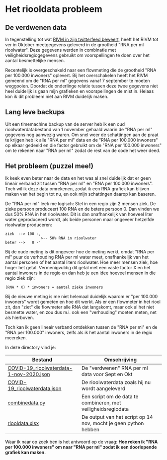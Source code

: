 # Het riooldata probleem

## De verdwenen data
In tegenstelling tot wat [RIVM in zijn twitterfeed beweert](https://twitter.com/rivm/status/1324659016480497664), heeft het RIVM tot ver in Oktober meetgegevens geleverd in de grootheid "RNA per ml rioolwater". Deze gegevens werden in combinatie met veiligheidsregiogegevens gebruikt om voorspellingen te doen over het aantal besmettelijke mensen.

Recentelijk is overgeschakeld naar een flowmeting die de grootheid "RNA per 100.000 inwoners" oplevert. Bij het overschakelen heeft het RIVM gemeend om de "RNA per ml" gegevens vanaf 7 september te moeten weggooien. Doordat de onderlinge relatie tussen deze twee gegevens niet heel duidelijk is gaan mijn grafieken en voorspellingen de mist in. Helaas kon ik dit probleem niet aan RIVM duidelijk maken.

## Lang leve backups
Uit een timemachine backup van de server heb ik een oud rioolwaterdatabestand van 1 november gehaald waarin de "RNA per ml" gegevens nog aanwezig waren. Om snel weer de schattingen aan de praat te krijgen heb ik alle "RNA per ml" data en de "RNA per 100.000 inwoners" op elkaar gedeeld en die factor gebruikt om de "RNA per 100.000 inwoners" om te rekenen naar "RNA per ml" zodat de rest van de code het weer deed.

## Het probleem (puzzel mee!)
Ik keek even beter naar de data en het was al snel duidelijk dat er geen lineair verband zit tussen "RNA per ml" en "RNA per 100.000 inwoners". Toch wil ik deze data omrekenen, zodat ik een RNA grafiek kan blijven maken van het begin tot nu, en ook mijn schattingen daarop kan baseren.

De "RNA per ml" leek me logisch: Stel in een regio zijn 2 mensen ziek. De zieke persoon produceert 100 RNA en de betere persoon 0. Dan vinden we dus 50% RNA in het rioolwater. Dit is dan onafhankelijk van hoeveel liter water geproduceerd wordt, als beide personen maar ongeveer hetzelfde rioolwater produceren:

```
ziek  --> 100 -,
                >-- 50% RNA in rioolwater
beter -->   0 -'
``` 

Bij de oude meting is dit ongeveer hoe de meting werkt, omdat "RNA per ml" puur de verhouding RNA per ml water meet, onafhankelijk van het aantal personen of het aantal liters rioolwater. Hoe meer mensen ziek, hoe hoger het getal. Vermenigvuldig dit getal met een vaste factor X en het aantal inwoners in de regio en dan heb je een idee hoeveel mensen in die regio ziek zijn:

```
(RNA * X) * inwoners = aantal zieke inwoners
```

Bij de nieuwe meting is me niet helemaal duidelijk waarom er "per 100.000 inwoners" wordt gemeten en hoe dit werkt. Als er een flowmeter in het riool zit, dan "ziet" die flowmeter alle RNA dat langskomt, maar ook al het niet besmette water, en zou dus m.i. ook een "verhouding" moeten meten, net als hierboven.

Toch kan ik geen lineair verband ontdekken tussen de "RNA per ml" en de "RNA per 100.000" inwoners, zelfs als ik het aantal inwoners in de regio meereken.

In deze directory vind je:

| Bestand | Omschrijving |
|-|-|
| [COVID-19_rioolwaterdata-1-nov-2020.json](https://raw.githubusercontent.com/realrolfje/coronadata/master/temp/riooldataprobleem/COVID-19_rioolwaterdata-1-nov-2020.json) | De "verdwenen" RNA per ml data voor Sept en Okt                 |
| [COVID-19_rioolwaterdata.json](https://raw.githubusercontent.com/realrolfje/coronadata/master/temp/riooldataprobleem/COVID-19_rioolwaterdata.json)                       | De rioolwaterdata zoals hij nu wordt aangeleverd                |
| [combinedata.py](https://raw.githubusercontent.com/realrolfje/coronadata/master/temp/riooldataprobleem/combinedata.py)                                                   | Een script om de data te combineren, met veiligheidsregiodata   |
| [riooldata.xlsx](https://raw.githubusercontent.com/realrolfje/coronadata/master/temp/riooldataprobleem/riooldata.xlsx)                                                   | De output van het script op 14 nov, mocht je geen python hebben |

Waar ik naar op zoek ben is het antwoord op de vraag:
 **Hoe reken ik "RNA per 100.000 inwoners" om naar "RNA per ml" zodat ik een doorlopende grafiek kan maken.**